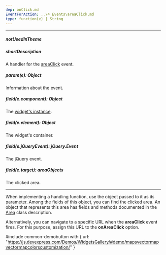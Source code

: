```yaml
---
dep: onClick.md
EventForAction: ..\4 Events\areaClick.md
type: function(e) | String
---
```

---
##### notUsedInTheme

##### shortDescription
A handler for the [areaClick](/api-reference/20%20Data%20Visualization%20Widgets/dxVectorMap/4%20Events/areaClick.md '/Documentation/ApiReference/Data_Visualization_Widgets/dxVectorMap/Events/#areaClick') event.

##### param(e): Object
Information about the event.

##### field(e.component): Object
The [widget's instance](/api-reference/10%20UI%20Widgets/Component/3%20Methods/instance().md '/Documentation/ApiReference/Data_Visualization_Widgets/dxVectorMap/Methods/#instance').

##### field(e.element): Object
The widget's container.

##### field(e.jQueryEvent): jQuery.Event
The jQuery event.

##### field(e.target): areaObjects
The clicked area.

---
When implementing a handling function, use the object passed to it as its parameter. Among the fields of this object, you can find the clicked area. An object that represents this area has fields and methods documented in the [Area](/api-reference/20%20Data%20Visualization%20Widgets/dxVectorMap/7%20Map%20Elements/Area '/Documentation/ApiReference/Data_Visualization_Widgets/dxVectorMap/Map_Elements/Area/') class description.

Alternatively, you can navigate to a specific URL when the **areaClick** event fires. For this purpose, assign this URL to the **onAreaClick** option.

#include common-demobutton with {
    url: "https://js.devexpress.com/Demos/WidgetsGallery/#demo/mapsvectormapvectormapcolorscustomization/"
}